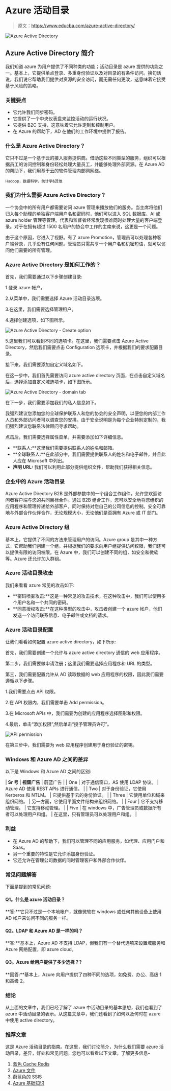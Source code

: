# Azure 活动目录

> 原文：<https://www.educba.com/azure-active-directory/>

![Azure Active Directory](img/d9acb04bd3d6740be907e0b8b10f8e37.png)



## Azure Active Directory 简介

我们知道 azure 为用户提供了不同种类的功能；活动目录是 azure 提供的功能之一。基本上，它提供单点登录、多重身份验证以及对目录的有条件访问。换句话说，我们说它帮助我们提供对资源的安全访问，而无需任何更改，这意味着它接受基于风险的策略。

### 关键要点

*   它允许我们同步密码。
*   它提供了一个中央仪表盘来监控活动的运行状况。
*   它提供 B2C 支持，这意味着它允许定制和控制用户。
*   在 Azure 的帮助下，AD 在他们的工作环境中提供了报告。

### 什么是 Azure Active Directory？

它只不过是一个基于云的接入服务提供商。借助这些不同类型的服务，组织可以根据员工的访问控制和身份轻松处理大量员工，并能够处理外部资源。在 Azure AD 的帮助下，我们用基于云的软件管理内部网网络。

<small>Hadoop，数据科学，统计学&其他</small>

### 我们为什么需要 Azure Active Directory？

一个协会中的所有用户都需要访问 azure 管理来播放他们的服务。当主席将他们归入每个助理的单独客户端用户名和密码时，他们可以进入 SQL 数据库、AI 或 azure holder 管理等管理。代表和监督者经常发现很难同时处理大量的客户端登录。对于在拥有超过 1500 名用户的协会中工作的主席来说，这更是一个问题。

由于这个原因，它进入了视野。有了 azure Promotion，管理员可以处理各种客户端登录，几乎没有任何问题。管理员只需共享一个用户名和机密短语，就可以访问他们需要的所有管理。

### Azure Active Directory 是如何工作的？

首先，我们需要通过以下步骤创建目录:

1.登录 azure 帐户。

2.从菜单中，我们需要选择 Azure 活动目录选项。

3.在这里，我们需要选择管理租户。

4.选择创建选项，如下图所示。

![Azure Active Directory - Create option](img/0f2772e48bebf87657e6de7c7a92dda7.png)



5.这里我们可以看到不同的选项卡。在这里，我们需要点击 Azure Active Directory，然后我们需要点击 Configuration 选项卡，并根据我们的要求配置目录。

接下来，我们需要添加自定义域名如下。

在这一步中，我们首先需要访问 azure active directory 页面，在点击自定义域名后，选择添加自定义域选项卡，如下图所示。

![Azure Active Directory - domain tab](img/f23df7bd17fc42440ca7770adf709845.png)



在下一步，我们需要添加我们的私人信息如下。

我强烈建议您添加您的全球保护联系人和您的协会的安全声明，以便您的内部工作人员和外部访问者可以调查您的安排。由于安全说明是为每个企业特别定制的，我们强烈建议您联系法律顾问寻求帮助。

点击后，我们需要选择属性菜单，并需要添加如下详细信息。

*   **联系人:**这里我们需要提供联系人的姓名和邮箱。
*   **全球联系人:**在此部分中，我们需要提供联系人的姓名和电子邮件，并且此人应在 Microsoft 中列出。
*   **声明 URL:** 我们可以利用此部分提供组织文件，帮助我们获得相关信息。

### 企业中的 Azure 活动目录

Azure Active Directory B2B 是外部参数中的一个组合工作组件，允许您欢迎访问者客户端与您的共同目标合作。通过 B2B 组合工作，您可以安全地将您组织的应用程序和管理传递给外部客户，同时保持对您自己的公司信息的控制。安全可靠地与外部合作伙伴合作，无论规模大小，无论他们是否拥有 Azure 或 IT 部门。

### Azure Active Directory 组

基本上，它提供了不同的方法来管理用户的访问。Azure group 是其中一种方式，它帮助我们创建一个组，并根据我们的要求向用户组提供访问权限，我们还可以提供有限的访问权限。在 Azure 中，我们可以创建不同的组，如安全和微软等。Azure 还允许加入群组。

### Azure 活动目录攻击

我们来看看 azure 常见的攻击如下:

*   **密码喷雾攻击:**这是一种常见的攻击技术，在这种攻击中，我们可以使用多个用户名和一个共同的密码。
*   **同意授权攻击:**在这种类型的攻击中，攻击者创建一个 azure 帐户，他们发送一个访问联系信息、电子邮件或文档的请求。

### Azure 活动目录配置

让我们看看如何配置 azure active directory，如下所示:

首先，我们需要创建一个允许与 azure active directory 通信的 web 应用程序。

第二步，我们需要做申请注册；这里我们需要选择应用程序和 URL 的类型。

第三，我们需要配置允许从 AD 读取数据的 web 应用程序的权限，因此我们需要遵循以下步骤。

1.我们需要点击 API 权限。

2.在 API 权限内，我们需要单击 Add permission。

3.在 Microsoft APIs 中，我们需要为创建的应用程序选择图形和权限。

4.最后，单击“添加权限”,然后单击“授予管理员许可”。

![API permission](img/bed77579d58cd3a46c4952b7521490ef.png)



在第三步中，我们需要为 web 应用程序创建用于身份验证的密钥。

### Windows 和 Azure AD 之间的差异

以下是 Windows 和 Azure AD 之间的区别:

| **Sr 号** | **视窗广告** | 蔚蓝广告 |
| One | 对于通信窗口，AS 使用 LDAP 协议。 | Azure AD 使用 REST APIs 进行通信。 |
| Two | 对于身份验证，它使用 Kerberos 和 NTLM。 | 它提供基于云的身份验证。 |
| Three | 它使用单位和域来组织网络。 | 另一方面，它使用平面文件结构来组织网络。 |
| Four | 它不支持移动管理。 | 它支持移动管理。 |
| Five | 在 windows 中，广告管理员或数据所有者可以处理用户和组。 | 在这里，只有管理员可以处理用户和组。 |

### 利益

*   在 Azure AD 的帮助下，我们可以管理不同的应用服务，如代理、应用门户和 Saas。
*   另一个重要的特性是它允许添加身份验证。
*   它还允许在管理公司数据的同时管理客户和外部合作伙伴。

### 常见问题解答

下面是提到的常见问题:

#### Q1。什么是 azure 活动目录？

**答:**它只不过是一个本地帐户，就像微软在 windows 或任何其他设备上使用 AD 帐户来访问不同的服务一样。

#### Q2。LDAP 和 Azure AD 是一样的吗？

**答:**基本上，Azure AD 不支持 LDAP，但我们有一个替代选项来设置域服务和 Azure 网络配置，即 azure cloud。

#### Q3。Azure 给用户提供了多少选择？?

**回答:**基本上，Azure 向用户提供了四种不同的选项，如免费、办公、高级 1 和高级 2。

### 结论

从上面的文章中，我们已经了解了 azure 中活动目录的基本思想，我们也看到了 azure 中活动目录的表示。从这篇文章中，我们还看到了如何以及何时在 azure 中使用 active directory。

### 推荐文章

这是 Azure 活动目录的指南。在这里，我们讨论简介，为什么我们需要 azure 活动目录，差异，好处和常见问题。您也可以看看以下文章，了解更多信息–

1.  [蓝色 Cache Redis](https://www.educba.com/azure-cache-redis/)
2.  [Azure 文件](https://www.educba.com/azure-files/)
3.  蔚蓝色的 SSIS
4.  [Azure 基础知识](https://www.educba.com/azure-fundamentals/)





